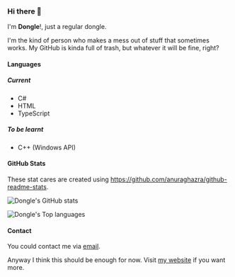 ### Hi there 👋

<!--
**dongle-the-gadget/dongle-the-gadget** is a ✨ _special_ ✨ repository because its `README.md` (this file) appears on your GitHub profile.

Here are some ideas to get you started:

- 🔭 I’m currently working on ...
- 🌱 I’m currently learning ...
- 👯 I’m looking to collaborate on ...
- 🤔 I’m looking for help with ...
- 💬 Ask me about ...
- 📫 How to reach me: ...
- 😄 Pronouns: ...
- ⚡ Fun fact: ...
-->

I'm **Dongle**!, just a regular dongle.

I'm the kind of person who makes a mess out of stuff that sometimes works. My GitHub is kinda full of trash, but whatever it will be fine, right?

#### Languages
##### Current
- C#
- HTML
- TypeScript

##### To be learnt
- C++ (Windows API)

#### GitHub Stats
These stat cares are created using https://github.com/anuraghazra/github-readme-stats.

![Dongle's GitHub stats](https://github-readme-stats.vercel.app/api?username=dongle-the-gadget&theme=dark)

![Dongle's Top languages](https://github-readme-stats.vercel.app/api/top-langs/?username=dongle-the-gadget&theme=dark)

#### Contact
You could contact me via [email](mailto:programcake@gmail.com).

Anyway I think this should be enough for now. Visit [my website](https://dongle-the-gadget.github.io) if you want more.
